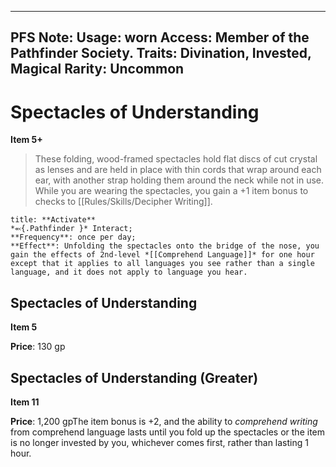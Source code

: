 
---
PFS Note: 
Usage: worn
Access: Member of the Pathfinder Society.
Traits: Divination, Invested, Magical
Rarity: Uncommon
---

# Spectacles of Understanding

**Item 5+**

> These folding, wood-framed spectacles hold flat discs of cut crystal as lenses and are held in place with thin cords that wrap around each ear, with another strap holding them around the neck while not in use. While you are wearing the spectacles, you gain a +1 item bonus to checks to [[Rules/Skills/Decipher Writing]].

```ad-embed-ability
title: **Activate**
*⬻{.Pathfinder }* Interact; 
**Frequency**: once per day;
**Effect**: Unfolding the spectacles onto the bridge of the nose, you gain the effects of 2nd-level *[[Comprehend Language]]* for one hour except that it applies to all languages you see rather than a single language, and it does not apply to language you hear.

```

## Spectacles of Understanding

**Item 5**

**Price**: 130 gp

## Spectacles of Understanding (Greater)

**Item 11**

**Price**: 1,200 gpThe item bonus is +2, and the ability to *comprehend writing* from comprehend language lasts until you fold up the spectacles or the item is no longer invested by you, whichever comes first, rather than lasting 1 hour.
